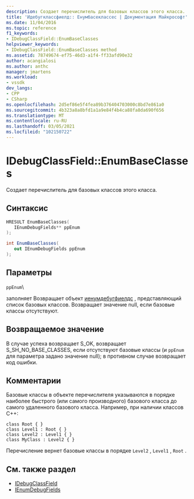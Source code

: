 ```yaml
---
description: Создает перечислитель для базовых классов этого класса.
title: 'Идебугклассфиелд:: Енумбасеклассес | Документация Майкрософт'
ms.date: 11/04/2016
ms.topic: reference
f1_keywords:
- IDebugClassField::EnumBaseClasses
helpviewer_keywords:
- IDebugClassField::EnumBaseClasses method
ms.assetid: 78749674-ef75-46d3-a1f4-ff33afd90e32
author: acangialosi
ms.author: anthc
manager: jmartens
ms.workload:
- vssdk
dev_langs:
- CPP
- CSharp
ms.openlocfilehash: 2d5ef86e5f4fea89b376404703000c8bd7e861a0
ms.sourcegitcommit: 4b323a8a8bfd1a1a9e84f4b4ca88fa8da690f656
ms.translationtype: MT
ms.contentlocale: ru-RU
ms.lasthandoff: 03/05/2021
ms.locfileid: "102150722"
---
```

# <a name="idebugclassfieldenumbaseclasses"></a>IDebugClassField::EnumBaseClasses
Создает перечислитель для базовых классов этого класса.

## <a name="syntax"></a>Синтаксис

```cpp
HRESULT EnumBaseClasses( 
   IEnumDebugFields** ppEnum
);
```

```csharp
int EnumBaseClasses(
   out IEnumDebugFields ppEnum
);
```

## <a name="parameters"></a>Параметры
`ppEnum`\

заполняет Возвращает объект [иенумдебугфиелдс](../../../extensibility/debugger/reference/ienumdebugfields.md) , представляющий список базовых классов. Возвращает значение null, если базовые классы отсутствуют.

## <a name="return-value"></a>Возвращаемое значение
 В случае успеха возвращает S_OK, возвращает S_SH_NO_BASE_CLASSES, если отсутствуют базовые классы (и `ppEnum` для параметра задано значение null); в противном случае возвращает код ошибки.

## <a name="remarks"></a>Комментарии
 Базовые классы в объекте перечислителя указываются в порядке наиболее быстрого (или самого производного) базового класса до самого удаленного базового класса. Например, при наличии классов C++:

```
class Root { }
class Level1 : Root { }
class Level2 : Level1 { }
class MyClass : Level2 { }
```

 Перечисление вернет базовые классы в порядке `Level2` , `Level1` , `Root` .

## <a name="see-also"></a>См. также раздел
- [IDebugClassField](../../../extensibility/debugger/reference/idebugclassfield.md)
- [IEnumDebugFields](../../../extensibility/debugger/reference/ienumdebugfields.md)
